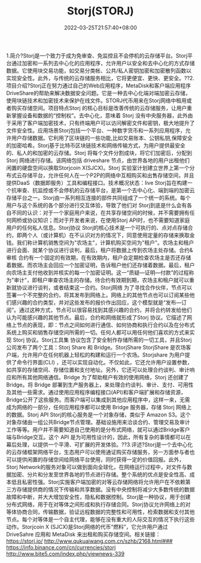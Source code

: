 ﻿---
weight: 
title: "Storj(STORJ)"
description: "Storj是一个致力于成为免审查、免监控且不会停机的云存储平台"
date: 2022-03-25T21:57:40+08:00
lastmod: 2022-03-25T16:45:40+08:00
draft: false
authors: ["Metabd"]
featuredImage: "storjstorj.webp"
link: ""
tags: ["数字代币","Storj(STORJ)"]
categories: ["navigation"]
navigation: ["数字代币"]
lightgallery: true
toc: true
pinned: false
recommend: false
recommend1: false
---
1.简介?Storj是一个致力于成为免审查、免监控且不会停机的云存储平台。Storj平台通过加密和一系列去中心化的应用程序，允许用户以安全和去中心化的方式存储数据。它使用块交易功能，如交易分类帐、公共/私人密钥加密和加密散列函数以实现安全性。此外，与传统的云存储服务相比，它将更便宜、更快、更安全。??2.项目介绍?Storj正在努力通过自己的Web应用程序，MetaDisk和客户端应用程序DriveShare的帮助来解决数据安全问题。它是一种去中心化端对端加密云存储，使用块链技术和加密技术来保护在线文件。STORJ代币用来在Storj网络中租用或者购买存储空间。项目特点Storj 的核心目标是改善传统的云存储服务，让用户重新掌握设备和数据的“控制权”。去中心化，意味着 Storj 没有中央服务器，此外由于采用了客户端加密技术，只有终端用户可以访问解密文件和密钥，极大地提升了文件安全性。应用场景Storj包括一个平台、一种数字货币和一系列应用程序，允许用户存储数据。它利用了区块链的一些功能,比如交易账本、公钥私钥,保障安全的加密哈希。Storj基于比特币区块链技术和网络传输方式，为用户提供最安全的、私人的和加密的云存储。Storj 将每个文件分割成块，将它们加密后，分配到 Storj 网络进行存储。该网络包括 driveshare 节点，由世界各地的用户出租他们闲置的硬盘空间以换取Storjcoin X(SJCX)。Storj 实验室计划建立世界上第一个分布式云存储平台，允许任何人在一个P2P的网络中互相购买和出售存储空间，并且提供DaaS（数据即服务）工具和编程接口。技术概况状态：live
Storj旨在构建一个抗审查、抗监控或不会停机的云存储平台，是第一个去中心化、端到端的加密云存储平台之一。Storj由一系列相互连接的部件共同组成了一个统一的系统。每个用户与这个系统的各个部分进行交互体验，导致了他们对 Storj到底是什么会有各自不同的认识：对于一个家庭用户来说，在共享存储空间的时候，并不需要拥有任何网桥或协议知识；而对于开发者来说，在使用Storj API时，也不需要知道家庭用户的任何私人信息。Storj协议
Storj的核心技术是一个可执行的、点对点存储合约，即两个人（或计算机）在不认识对方的情况下，同意使用定量的存储来换取金钱。我们称计算机销售空间为"农场主"，计算机购买空间为"租户"。农场主和租户进行会面、就某个协议进行谈判，最后，租户将数据上传到农场主处存储。合约&审核
合约有一个固定的有效期，在有效期内，租户会定期检查农场主是否还存储着数据。而农场主会回应一个加密证明，告诉租户他们还存储着数据。最后，租户向农场主支付他收到并核实的每一个加密证明。这一“质疑—证明—付款”的过程称为"审计"，即租户审查农场主的存储。待合约有效期到期，农场主和租户就可以重新就协议进行谈判，或者结束这一合约。Storj网络
为了寻找合作伙伴，节点可以签署一个不完整的合约，将其发布到网络上。网络上的其他节点也可以订阅某些他们感兴趣的合约类型，并对这些发布的报价作出回应，这个模型就是“发布—订阅”。通过这种方式，节点可以很容易找到其感兴趣的合约，并将合约转发给他们认为可能感兴趣的其他节点。最后，合约和网络就形成了Storj 协议。它描述了网络上节点的表现，即：节点之间如何进行通信、如何协商和执行合约以及在分布式系统上购买和销售存储空间所需的一切。任何人都可以用任何他们喜欢的方式来实现 Storj 协议。Storj工具集
协议包含了安全制作存储所需的一切工具，并且Storj公司发布了两个工具：Storj Share 和 Bridge。StorjShare
StorjShare 是农场客户端，允许用户在任何机器上轻松的构建和运行一个农场。Storjshare 为用户提供了命令行界面(CLI) ，还可以实现自动化。不仅如此，它还允许用户设置参数，如共享的存储空间、存储位置和支付地址。另外，它还可以处理合约谈判、审计响应和所有其他网络通信。Bridge
为了帮助租户有效的使用网络，Storj 还创建了 Bridge。将 Bridge 部署到生产服务器上，来处理合约谈判、审计、支付、可用性及其他一些需求。通过使用应用程序编程接口(API)和客户端扩展和存储资源，Bridge公开了这些服务。而客户端可以集成到其他应用程序中，这样一来，无需成为网络的一部分，任何应用程序都可以使用 Bridge 服务器，存储 Storj 网络上的数据。Storj API
Storj的核心服务是一个对象存储，类似于 Amazon S3。这个对象存储由一组公共Bridge节点管理。基础设施用来洽谈合约、管理交易及审计工作等等。用户并不需要知道自己使用的是分布式网络，就可以通过Bridge客户端与Bridge交互。这个 API 是为可用性设计的，因此，所有复杂的事情都可以在幕后处理，以提供一个平滑、可扩展的开发体验。??3.评述?Storj是一个去中心化的云存储框架网络平台，生态用户可以使用通证购买存储服务，另一方面参与者也可以提供闲置的存储空间给网络平台使用，同时获得一定的价值回报。此外，Storj Network的服务对象可以做到面向全球化，在网络运行过程中，对文件与数据加密、分片和分发至世界各地的节点进行存储。整个系统的优点是安全性高、成本低且私密性强。Storj实施客户端加密的对等云存储网络将允许用户在不依赖第三方存储提供商的情况下传输和共享数据。没有中央控制将减少大多数传统的数据故障和中断，并大大增加安全性，隐私和数据控制。Storj是一种协议，用于创建分布式网络，用于在对等体之间形成和执行存储合同。Storj协议允许网络上的对等体协商合同，传输数据，验证远程数据的完整性和可用性，检索数据和支付其他节点。每个对等体是一个自主代理，能够在没有重大的人际交互的情况下执行这些动作。Storjcoin X (SJCX)是Storj网络的代币“燃料”，它允许用户通过 DriveSahre 应用和 MetaDisk 来出租和购买存储空间。相关链接：
https://storj.io/
http://www.qukuaiwang.com.cn/szhb/2168.html###
https://info.binance.com/cn/currencies/storj
http://www.bite5.com/index.php/viewnews-339
